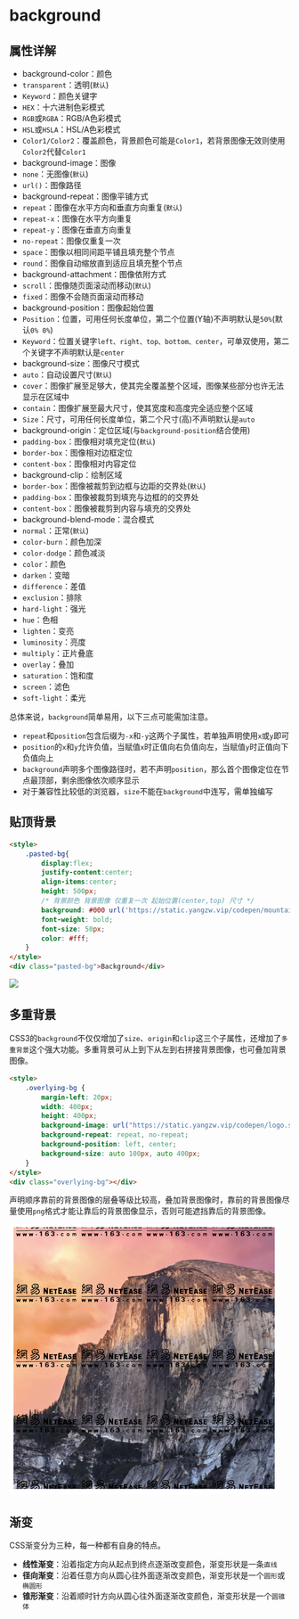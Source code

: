 # background

## 属性详解

-  background-color：颜色
  - `transparent`：透明(`默认`)
  - `Keyword`：颜色关键字
  - `HEX`：十六进制色彩模式
  - `RGB`或`RGBA`：RGB/A色彩模式
  - `HSL`或`HSLA`：HSL/A色彩模式
  - `Color1/Color2`：覆盖颜色，背景颜色可能是`Color1`，若背景图像无效则使用`Color2`代替`Color1`
-  background-image：图像
  - `none`：无图像(`默认`)
  - `url()`：图像路径
-  background-repeat：图像平铺方式
  - `repeat`：图像在水平方向和垂直方向重复(`默认`)
  - `repeat-x`：图像在水平方向重复
  - `repeat-y`：图像在垂直方向重复
  - `no-repeat`：图像仅重复一次
  - `space`：图像以相同间距平铺且填充整个节点
  - `round`：图像自动缩放直到适应且填充整个节点
-  background-attachment：图像依附方式
  - `scroll`：图像随页面滚动而移动(`默认`)
  - `fixed`：图像不会随页面滚动而移动
-  background-position：图像起始位置
  - `Position`：位置，可用任何长度单位，第二个位置(Y轴)不声明默认是`50%`(默认`0% 0%`)
  - `Keyword`：位置关键字`left、right、top、bottom、center`，可单双使用，第二个关键字不声明默认是`center`
-  background-size：图像尺寸模式
  - `auto`：自动设置尺寸(`默认`)
  - `cover`：图像扩展至足够大，使其完全覆盖整个区域，图像某些部分也许无法显示在区域中
  - `contain`：图像扩展至最大尺寸，使其宽度和高度完全适应整个区域
  - `Size`：尺寸，可用任何长度单位，第二个尺寸(高)不声明默认是`auto`
-  background-origin：定位区域(与`background-position`结合使用)
  - `padding-box`：图像相对填充定位(`默认`)
  - `border-box`：图像相对边框定位
  - `content-box`：图像相对内容定位
-  background-clip：绘制区域
  - `border-box`：图像被裁剪到边框与边距的交界处(`默认`)
  - `padding-box`：图像被裁剪到填充与边框的的交界处
  - `content-box`：图像被裁剪到内容与填充的交界处
-  background-blend-mode：混合模式
  - `normal`：正常(`默认`)
  - `color-burn`：颜色加深
  - `color-dodge`：颜色减淡
  - `color`：颜色
  - `darken`：变暗
  - `difference`：差值
  - `exclusion`：排除
  - `hard-light`：强光
  - `hue`：色相
  - `lighten`：变亮
  - `luminosity`：亮度
  - `multiply`：正片叠底
  - `overlay`：叠加
  - `saturation`：饱和度
  - `screen`：滤色
  - `soft-light`：柔光

总体来说，`background`简单易用，以下三点可能需加注意。

- `repeat`和`position`包含后缀为`-x`和`-y`这两个子属性，若单独声明使用`x`或`y`即可
- `position`的`x`和`y`允许负值，当赋值`x`时正值向右负值向左，当赋值`y`时正值向下负值向上
- `background`声明多个图像路径时，若不声明`position`，那么首个图像定位在节点最顶部，剩余图像依次顺序显示
- 对于兼容性比较低的浏览器，`size`不能在`background`中连写，需单独编写

## 贴顶背景

```html
<style>
    .pasted-bg{
        display:flex;
        justify-content:center;
        align-items:center;
        height: 500px;
        /* 背景颜色 背景图像 仅重复一次 起始位置(center,top) 尺寸 */
        background: #000 url('https://static.yangzw.vip/codepen/mountain.jpg') no-repeat center center/auto 500px;
        font-weight: bold;
        font-size: 50px;
        color: #fff;
    }
</style>
<div class="pasted-bg">Background</div>
```

![](CSS背景、阴影、动画/贴图背景.gif)

## 多重背景

CSS3的`background`不仅仅增加了`size`、`origin`和`clip`这三个子属性，还增加了`多重背景`这个强大功能。多重背景可从上到下从左到右拼接背景图像，也可叠加背景图像。

```html
<style>
    .overlying-bg {
        margin-left: 20px;
        width: 400px;
        height: 400px;
        background-image: url("https://static.yangzw.vip/codepen/logo.svg"), url("https://static.yangzw.vip/codepen/mountain.jpg");
        background-repeat: repeat, no-repeat;
        background-position: left, center;
        background-size: auto 100px, auto 400px;
    }
</style>
<div class="overlying-bg"></div>
```

声明顺序靠前的背景图像的层叠等级比较高，叠加背景图像时，靠前的背景图像尽量使用`png`格式才能让靠后的背景图像显示，否则可能遮挡靠后的背景图像。

![](CSS背景、阴影、动画/image-20210706191051848.png)

## 渐变

CSS渐变分为三种，每一种都有自身的特点。

-  **线性渐变**：沿着指定方向从起点到终点逐渐改变颜色，渐变形状是一条`直线`
-  **径向渐变**：沿着任意方向从圆心往外面逐渐改变颜色，渐变形状是一个`圆形`或`椭圆形`
-  **锥形渐变**：沿着顺时针方向从圆心往外面逐渐改变颜色，渐变形状是一个`圆锥体`



